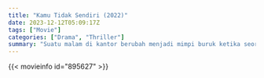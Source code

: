 ```yaml
---
title: "Kamu Tidak Sendiri (2022)"
date: 2023-12-12T05:09:17Z
tags: ["Movie"]
categories: ["Drama", "Thriller"]
summary: "Suatu malam di kantor berubah menjadi mimpi buruk ketika seorang wanita terjebak di dalam lift setelah gempa bumi besar."
---
```


<mux-player stream-type="on-demand"
src="https://kp3d-my.sharepoint.com/personal/ryoo_kp3d_onmicrosoft_com/_layouts/15/download.aspx?share=EXkaK7pG3QVMvNFJphyNhWEBvhO6zWTWmD49TgvGM3V7Nw" prefer-playback="mse" controls>

</mux-player>


{{< movieinfo id="895627" >}}

<script src="https://cdn.jsdelivr.net/npm/@mux/mux-player"></script>

 <script type="application/ld+json ">
{
"@context": "https://schema.org/",
"@type": "VideoObject",
"name": "Kamu Tidak Sendiri (2022)",
"contentUrl": "https://stream.mux.com/200l1IDz7B5lWKocbh8WseoxlIO6o7TixKImT0100CcwqE.m3u8",
"thumbnailUrl": "https://www.themoviedb.org/t/p/original/10WzSkVokj42pn6jUzlmaygvgw.jpg?width=314&fit_mode=preserve&time=25",
"uploadDate": "2023-12-12T05:09:17Z",
}

</script>
